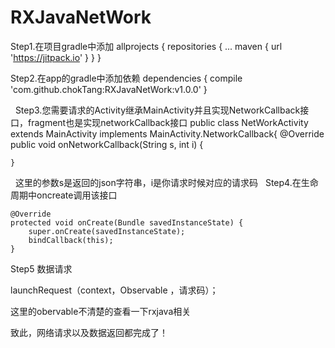 # RXJavaNetWork

Step1.在项目gradle中添加
allprojects {
		repositories {
			...
			maven { url 'https://jitpack.io' }
		}
	}
  
Step2.在app的gradle中添加依赖
dependencies {
	        compile 'com.github.chokTang:RXJavaNetWork:v1.0.0'
	}
	
	
 
Step3.您需要请求的Activity继承MainActivity并且实现NetworkCallback接口，fragment也是实现networkCallback接口
public class NetWorkActivity extends MainActivity implements MainActivity.NetworkCallback{
    @Override
    public void onNetworkCallback(String s, int i) {

    }
 
这里的参数s是返回的json字符串，i是你请求时候对应的请求码
 
Step4.在生命周期中oncreate调用该接口

    @Override
    protected void onCreate(Bundle savedInstanceState) {
        super.onCreate(savedInstanceState);
        bindCallback(this);
    }
    
Step5 数据请求

 launchRequest（context，Observable ，请求码）；
 
 这里的obervable不清楚的查看一下rxjava相关
    
    
 致此，网络请求以及数据返回都完成了！   
